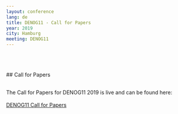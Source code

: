 ```yaml
---
layout: conference
lang: de
title: DENOG11 - Call for Papers
year: 2019
city: Hamburg
meeting: DENOG11
---
```


<br>
<br>
<br>
## Call for Papers
<br>
<br>

The Call for Papers for DENOG11 2019 is live and can be found here:<br>
<br>
<a href="https://pretalx.denog.de/denog11/cfp" target="new">DENOG11 Call for Papers</a>
